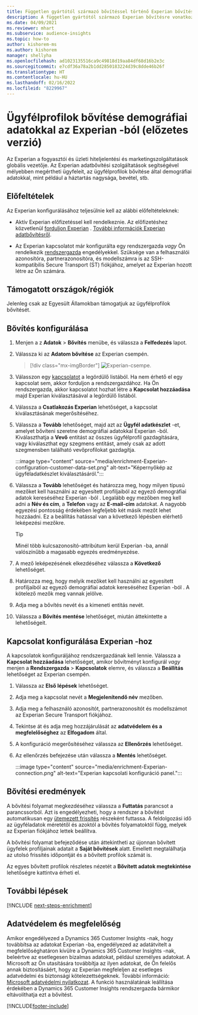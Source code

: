 ```yaml
---
title: Független gyártótól származó bővítéssel történő Experian bővítés
description: A független gyártótól származó Experian bővítésre vonatkozó általános információk.
ms.date: 04/09/2021
ms.reviewer: mhart
ms.subservice: audience-insights
ms.topic: how-to
author: kishorem-ms
ms.author: kishorem
manager: shellyha
ms.openlocfilehash: ad1023135516ca9c49818d19aa84df68d16b2e3c
ms.sourcegitcommit: e7cdf36a78a2b1dd2850183224d39c8dde46b26f
ms.translationtype: HT
ms.contentlocale: hu-HU
ms.lasthandoff: 02/16/2022
ms.locfileid: "8229967"
---
```

# <a name="enrich-customer-profiles-with-demographics-from-experian-preview"></a>Ügyfélprofilok bővítése demográfiai adatokkal az Experian -ból (előzetes verzió)

Az Experian a fogyasztói és üzleti hiteljelentési és marketingszolgáltatások globális vezetője. Az Experian adatbővítési szolgáltatások segítségével mélyebben megértheti ügyfeleit, az ügyfélprofilok bővítése által demográfiai adatokkal, mint például a háztartás nagysága, bevétel, stb.

## <a name="prerequisites"></a>Előfeltételek

Az Experian konfigurálásához teljesülnie kell az alábbi előfeltételeknek:

- Aktív Experian előfizetéssel kell rendelkeznie. Az előfizetéshez közvetlenül [forduljon Experian](https://www.experian.com/marketing-services/contact) . [További információk Experian adatbővítésről](https://www.experian.com/marketing-services/microsoft?cmpid=ems_web_mci_cdppage).

- Az Experian kapcsolatot már konfigurálta egy rendszergazda *vagy* Ön rendelkezik [rendszergazda](permissions.md#administrator) engedélyekkel. Szüksége van a felhasználói azonosítóra, partnerazonosítóra, és modellszámra is az SSH-kompatibilis Secure Transport (ST) fiókjához, amelyet az Experian hozott létre az Ön számára.

## <a name="supported-countriesregions"></a>Támogatott országok/régiók

Jelenleg csak az Egyesült Államokban támogatjuk az ügyfélprofilok bővítését.

## <a name="configure-the-enrichment"></a>Bővítés konfigurálása

1. Menjen a z **Adatok** > **Bővítés** menübe, és válassza a **Felfedezés** lapot.

1. Válassza ki az **Adatom bővítése** az Experian csempén.

   > [!div class="mx-imgBorder"]
   > ![Experian-csempe.](media/experian-tile.png "Experian tile")
   > 

1. Válasszon egy [kapcsolatot](connections.md) a legördülő listából. Ha nem érhető el egy kapcsolat sem, akkor forduljon a rendszergazdához. Ha Ön rendszergazda, akkor kapcsolatot hozhat létre a **Kapcsolat hozzáadása** majd Experian kiválasztásával a legördülő listából. 

1. Válassza a **Csatlakozás Experian** lehetőséget, a kapcsolat kiválasztásának megerősítéséhez.

1.  Válassza a **Tovább** lehetőséget, majd azt az **Ügyfél adatkészlet** -et, amelyet bővíteni szeretne demográfiai adatokkal Experian -ból. Kiválaszthatja a **Vevő** entitást az összes ügyfélprofil gazdagítására, vagy kiválaszthat egy szegmens entitást, amely csak az adott szegmensben található vevőprofilokat gazdagítja.

    :::image type="content" source="media/enrichment-Experian-configuration-customer-data-set.png" alt-text="Képernyőkép az ügyféladatkészlet kiválasztásáról.":::

1. Válassza a **Tovább** lehetőséget és határozza meg, hogy milyen típusú mezőket kell használni az egyesített profiljaiból az egyező demográfiai adatok kereséséhez Experian -ból . Legalább egy mezőben meg kell adni a **Név és cím**, a **Telefon** vagy az **E-mail-cím** adatokat. A nagyobb egyezési pontosság érdekében legfeljebb két másik mezőt lehet hozzáadni. Ez a beállítás hatással van a következő lépésben elérhető leképezési mezőkre.

    > [!TIP]
    > Minél több kulcsazonosító-attribútum kerül Experian -ba, annál valószínűbb a magasabb egyezés eredményezése.

1. A mező leképezésének elkezdéséhez válassza a **Következő** lehetőséget.

1. Határozza meg, hogy melyik mezőket kell használni az egyesített profiljaiból az egyező demográfiai adatok kereséséhez Experian -ból . A kötelező mezők meg vannak jelölve.

1. Adja meg a bővítés nevét és a kimeneti entitás nevét.

1. Válassza a **Bővítés mentése** lehetőséget, miután áttekintette a lehetőségeit.

## <a name="configure-the-connection-for-experian"></a>Kapcsolat konfigurálása Experian -hoz 

A kapcsolatok konfiguráljához rendszergazdának kell lennie. Válassza a **Kapcsolat hozzáadása** lehetőséget, amikor bővítményt konfigurál *vagy* menjen a **Rendszergazda** > **Kapcsolatok** elemre, és válassza a **Beállítás** lehetőséget az Experian csempén.

1. Válassza az **Első lépések** lehetőséget.

1. Adja meg a kapcsolat nevét a **Megjelenítendő név** mezőben.

1. Adja meg a felhasználó azonosítót, partnerazonosítót és modellszámot az Experian Secure Transport fiókjához.

1. Tekintse át és adja meg hozzájárulását az **adatvédelem és a megfelelőséghez** az **Elfogadom** által.

1. A konfiguráció megerősítéséhez válassza az **Ellenőrzés** lehetőséget.

1. Az ellenőrzés befejezése után válassza a **Mentés** lehetőséget.
   
   :::image type="content" source="media/enrichment-Experian-connection.png" alt-text="Experian kapcsolati konfiguráció panel.":::

## <a name="enrichment-results"></a>Bővítési eredmények

A bővítési folyamat megkezdéséhez válassza a **Futtatás** parancsot a parancssorból. Azt is engedélyezheti, hogy a rendszer a bővítést automatikusan egy [ütemezett frissítés](system.md#schedule-tab) részeként futtassa. A feldolgozási idő az ügyféladatok méretétől és azoktól a bővítés folyamatoktól függ, melyek az Experian fiókjához lettek beállítva.

A bővítési folyamat befejeződése után áttekintheti az újonnan bővített ügyfelek profiljainak adatait a **Saját bővítések** alatt. Emellett megtalálhatja az utolsó frissítés időpontját és a bővített profilok számát is.

Az egyes bővített profilok részletes nézetét a **Bővített adatok megtekintése** lehetőségre kattintva érheti el.

## <a name="next-steps"></a>További lépések

[!INCLUDE [next-steps-enrichment](../includes/next-steps-enrichment.md)]

## <a name="data-privacy-and-compliance"></a>Adatvédelem és megfelelőség

Amikor engedélyezed a Dynamics 365 Customer Insights -nak, hogy továbbítsa az adatokat Experian -ba, engedélyezed az adatátvitelt a megfelelőséghatáron kívülre a Dynamics 365 Customer Insights -nak, beleértve az esetlegesen bizalmas adatokat, például személyes adatokat. A Microsoft az Ön utasítására továbbítja az ilyen adatokat, de Ön felelős annak biztosításáért, hogy az Experian megfeleljen az esetleges adatvédelmi és biztonsági kötelezettségeknek. További információ: [Microsoft adatvédelmi nyilatkozat](https://go.microsoft.com/fwlink/?linkid=396732).
A funkció használatának leállítása érdekében a Dynamics 365 Customer Insights rendszergazda bármikor eltávolíthatja ezt a bővítést.


[!INCLUDE[footer-include](../includes/footer-banner.md)]
